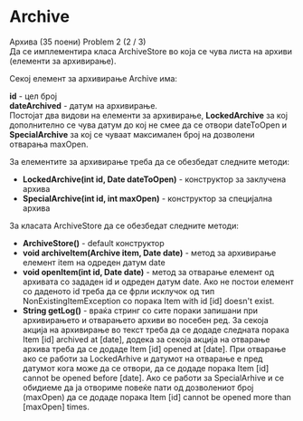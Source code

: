 # Archive

Архива (35 поени) Problem 2 (2 / 3)<br/>
Да се имплементира класа ArchiveStore во која се чува листа на архиви (елементи за архивирање).

Секој елемент за архивирање Archive има:

**id** - цел број<br/>
**dateArchived** - датум на архивирање.<br/>
Постојат два видови на елементи за архивирање,
**LockedArchive** за кој дополнително се чува датум до кој не смее да се отвори dateToOpen и <br/>
**SpecialArchive** за кој се чуваат максимален број на дозволени отварања maxOpen.

За елементите за архивирање треба да се обезбедат следните методи:

* **LockedArchive(int id, Date dateToOpen)** - конструктор за заклучена архива
* **SpecialArchive(int id, int maxOpen)** - конструктор за специјална архива

За класата ArchiveStore да се обезбедат следните методи:

* **ArchiveStore()** - default конструктор
* **void archiveItem(Archive item, Date date)** - метод за архивирање елемент item на одреден датум date
* **void openItem(int id, Date date)** - метод за отварање елемент од архивата со зададен id и одреден датум date.
Ако не постои елемент со даденото id треба да се фрли исклучок од тип NonExistingItemException со порака Item with id [id] doesn't exist.
* **String getLog()** - враќа стринг со сите пораки запишани при архивирањето и отварањето архиви во посебен ред.
За секоја акција на архивирање во текст треба да се додаде следната порака Item [id] archived at [date],
додека за секоја акција на отварање архива треба да се додаде Item [id] opened at [date].
При отварање ако се работи за LockedArhive и датумот на отварање е пред датумот кога може да се отвори,
да се додаде порака Item [id] cannot be opened before [date]. Ако се работи за SpecialArhive и се обидиеме да ја
отвориме повеќе пати од дозволениот број (maxOpen) да се додаде порака Item [id] cannot be opened more than [maxOpen] times.
